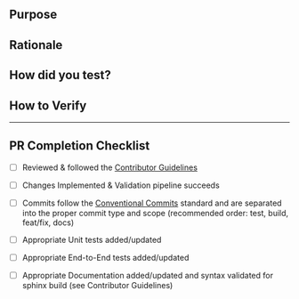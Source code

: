 <!--
Please do not combine multiple features or fix actions that are not
directly dependent on one another. Please open multiple PRs instead because
one may be merged while the other is denied or has requested changes. This
will slow down the process of merging the accepted changes as reviews are
also more difficult to evaluate for edge cases.
-->

## Purpose
<!-- Reason for the PR (solves an issue/problem, adds a feature, etc) -->



## Rationale
<!-- How did you come to this conclusion as the solution? What was your reasoning? What were you trying to do? What problems did you find and avoid? -->



## How did you test?
<!--
Please explain the methodology for how you verified this solution. It helps to
describe the primary case and the possible edge cases that you considered and
ultimately how you tested them. If you didn't rule out any edge cases, please
mention the rationale here.
-->



## How to Verify
<!-- Please provide a list of steps to validate your solution -->



---

## PR Completion Checklist

- [ ] Reviewed & followed the [Contributor Guidelines](https://python-semantic-release.readthedocs.io/en/stable/contributing/contributing_guide.html)

- [ ] Changes Implemented & Validation pipeline succeeds

- [ ] Commits follow the [Conventional Commits](https://www.conventionalcommits.org/en/v1.0.0/) standard
  and are separated into the proper commit type and scope (recommended order: test, build, feat/fix, docs)

- [ ] Appropriate Unit tests added/updated

- [ ] Appropriate End-to-End tests added/updated

- [ ] Appropriate Documentation added/updated and syntax validated for sphinx build (see Contributor Guidelines)

